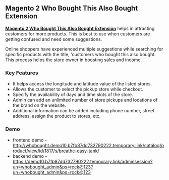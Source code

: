 <body>
	<main>
		<div class="content-wrapper">
			<div class="content-inner">
				<h2>Magento 2 Who Bought This Also Bought Extension</h2>
				<p><strong><a href="https://www.mageants.com/who-bought-this-also-bought-for-magento-2.html">Magento 2 Who Bought This Also Bought Extension</a></strong> helps in attracting customers for more products. This is best to use when customers are getting confused and need some suggestions.</p>
				<p>Online shoppers have experienced multiple suggestions while searching for specific products with the title, 'customers who bought this also bought. This process helps the store owner in boosting sales and income.</p>
				<div class="features-wrapper">
					<h3>Key Features</h3>
					<ul>
						<li>It helps access the longitude and latitude value of the listed stores.</li>
						<li>Allows the customer to select the pickup store while checkout.</li>
						<li>Specify the availability of days and time slots of the store.</li>
						<li>Admin can add an unlimited number of store pickups and locations of the brand on the website.</li>
						<li>Additional information can be added including phone number, street address, assign the product to stores, etc.</li>
					</ul>
				</div>
				<div class="more-features">
					<h3>Demo</h3>
					<ul>
						<li>frontend demo - <a href="http://whobought.demo10.b7fb87dd732790222.temporary.link/catalog/product/view/id/1817/s/breathe-easy-tank/">http://whobought.demo10.b7fb87dd732790222.temporary.link/catalog/product/view/id/1817/s/breathe-easy-tank/</a></li>
						<li>backend demo - <a href="https://demo10.b7fb87dd732790222.temporary.link/adminsession?un=whobought_admin&ps=rock@123?un=whobought_admin&ps=rock@123">https://demo10.b7fb87dd732790222.temporary.link/adminsession?un=whobought_admin&ps=rock@123?un=whobought_admin&ps=rock@123</a></li>
					</ul>
				</div>
			</div>
		</div>
	</main>
</body>

